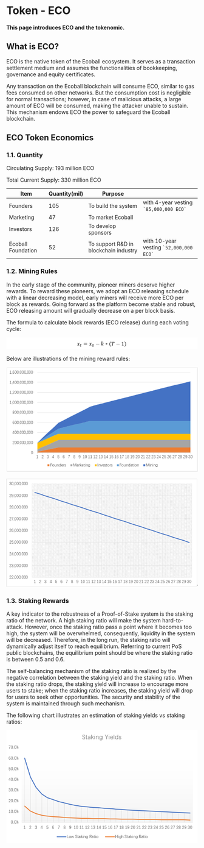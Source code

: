 # Token - ECO

**This page introduces ECO and the tokenomic.**

## What is ECO? <a href="#what-is-eco" id="what-is-eco"></a>

ECO is the native token of the Ecoball ecosystem. It serves as a transaction settlement medium and assumes the functionalities of bookkeeping, governance and equity certificates.

Any transaction on the Ecoball blockchain will consume ECO, similar to gas fees consumed on other networks. But the consumption cost is negligible for normal transactions; however, in case of malicious attacks, a large amount of ECO will be consumed, making the attacker unable to sustain. This mechanism endows ECO the power to safeguard the Ecoball blockchain.

## ECO Token Economics

### 1.1.   Quantity

Circulating Supply: 193 million ECO&#x20;

Total Current Supply: 330 million ECO&#x20;

| **Item**           | **Quantity(mil)** | **Purpose**                            |                                                    |
| ------------------ | ----------------- | -------------------------------------- | -------------------------------------------------- |
| Founders           | 105               | To build the system                    | with 4-year vesting <code>\`85,000,000 ECO\`</code>  |
| Marketing          | 47                | To market Ecoball                      |                                                    |
| Investors          | 126               | To develop sponsors                    |                                                    |
| Ecoball Foundation | 52                | To support R\&D in blockchain industry | with 10-year vesting <code>\`52,000,000 ECO\`</code> |

### 1.2.  Mining Rules

In the early stage of the community, pioneer miners deserve higher rewards. To reward these pioneers, we adopt an ECO releasing schedule with a linear decreasing model, early miners will receive more ECO per block as rewards. Going forward as the platform become stable and robust, ECO releasing amount will gradually decrease on a per block basis.

The formula to calculate block rewards (ECO release) during each voting cycle:

![Where T represents the block height.](../.gitbook/assets/0.6.PNG)

Below are illustrations of the mining reward rules:

![The total supply amount of ECO (y-axis) over years (x-axis) without deflation caused transaction fees burning](../.gitbook/assets/1.PNG)

![Block rewards (ix-axis) to miners (including validators and voters) will be released linearly within 30 years (y-axis) after the mainnet launch](../.gitbook/assets/2.PNG)

### 1.3.  Staking Rewards

A key indicator to the robustness of a Proof-of-Stake system is the staking ratio of the network. A high staking ratio will make the system hard-to-attack. However, once the staking ratio pass a point where it becomes too high, the system will be overwhelmed, consequently, liquidity in the system will be decreased. Therefore, in the long run, the staking ratio will dynamically adjust itself to reach equilibrium. Referring to current PoS public blockchains, the equilibrium point should be where the staking ratio is between 0.5 and 0.6.

The self-balancing mechanism of the staking ratio is realized by the negative correlation between the staking yield and the staking ratio. When the staking ratio drops, the staking yield will increase to encourage more users to stake; when the staking ratio increases, the staking yield will drop for users to seek other opportunities. The security and stability of the system is maintained through such mechanism.

The following chart illustrates an estimation of staking yields vs staking ratios:

![Estimated staking yields versus different staking ratios](../.gitbook/assets/3.PNG)

